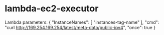 # lambda-ec2-executor

Lambda parameters:
{   "InstanceNames": [     "instances-tag-name"   ],   "cmd": "curl http://169.254.169.254/latest/meta-data/public-ipv4",   "once": true }